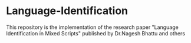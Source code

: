 # Language-Identification
This repository is the implementation of the research paper "Language Identification in Mixed Scripts" published by Dr.Nagesh Bhattu and others 
